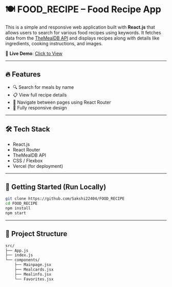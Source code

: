 # 🍽️ FOOD_RECIPE – Food Recipe App

This is a simple and responsive web application built with **React.js** that allows users to search for various food recipes using keywords. It fetches data from the [TheMealDB API](https://www.themealdb.com/api.php) and displays recipes along with details like ingredients, cooking instructions, and images.

🔗 **Live Demo**: [Click to View](https://food-recipe-eight-gamma.vercel.app/)

---

## 🔥 Features

- 🔍 Search for meals by name
- 📋 View full recipe details
- 🧭 Navigate between pages using React Router
- 📱 Fully responsive design

---

## 🛠 Tech Stack

- React.js
- React Router
- TheMealDB API
- CSS / Flexbox
- Vercel (for deployment)

---

## 🚀 Getting Started (Run Locally)

```bash
git clone https://github.com/Sakshi22404/FOOD_RECIPE
cd FOOD_RECIPE
npm install
npm start

```
---

## 📁 Project Structure

```bash
src/
├── App.js
├── index.js
└── components/
    ├── Mainpage.jsx
    ├── Mealcards.jsx
    ├── Mealinfo.jsx
    └── Favorites.jsx

